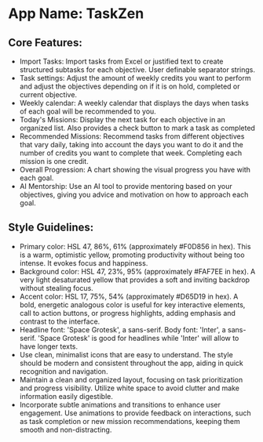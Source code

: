 # **App Name**: TaskZen

## Core Features:

- Import Tasks: Import tasks from Excel or justified text to create structured subtasks for each objective. User definable separator strings.
- Task settings: Adjust the amount of weekly credits you want to perform and adjust the objectives depending on if it is on hold, completed or current objective.
- Weekly calendar: A weekly calendar that displays the days when tasks of each goal will be recommended to you.
- Today's Missions: Display the next task for each objective in an organized list. Also provides a check button to mark a task as completed
- Recommended Missions: Recommend tasks from different objectives that vary daily, taking into account the days you want to do it and the number of credits you want to complete that week. Completing each mission is one credit.
- Overall Progression: A chart showing the visual progress you have with each goal.
- AI Mentorship: Use an AI tool to provide mentoring based on your objectives, giving you advice and motivation on how to approach each goal.

## Style Guidelines:

- Primary color: HSL 47, 86%, 61% (approximately #F0D856 in hex). This is a warm, optimistic yellow, promoting productivity without being too intense. It evokes focus and happiness.
- Background color: HSL 47, 23%, 95% (approximately #FAF7EE in hex). A very light desaturated yellow that provides a soft and inviting backdrop without stealing focus.
- Accent color: HSL 17, 75%, 54% (approximately #D65D19 in hex). A bold, energetic analogous color is useful for key interactive elements, call to action buttons, or progress highlights, adding emphasis and contrast to the interface.
- Headline font: 'Space Grotesk', a sans-serif. Body font: 'Inter', a sans-serif. 'Space Grotesk' is good for headlines while 'Inter' will allow to have longer texts.
- Use clean, minimalist icons that are easy to understand. The style should be modern and consistent throughout the app, aiding in quick recognition and navigation.
- Maintain a clean and organized layout, focusing on task prioritization and progress visibility. Utilize white space to avoid clutter and make information easily digestible.
- Incorporate subtle animations and transitions to enhance user engagement. Use animations to provide feedback on interactions, such as task completion or new mission recommendations, keeping them smooth and non-distracting.